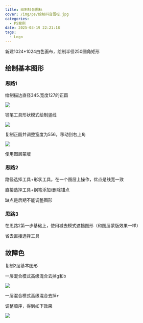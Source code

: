 ```yaml
---
title: 绘制抖音图标
cover: /img/ps/绘制抖音图标.jpg
categories:
  - PS案例
date: 2025-03-19 22:21:18
tags:
  - Logo
---
```


新建1024*1024白色画布，绘制半径250圆角矩形

## 绘制基本图形

### 思路1

绘制描边直径345.宽度127的正圆

![](https://file.iglooblog.top/ps/%E6%88%AA%E5%B1%8F2024-10-19%2008.53.57.png)

钢笔工具形状模式绘制竖线

![](https://file.iglooblog.top/ps/%E6%88%AA%E5%B1%8F2024-10-19%2008.56.00.png)

复制正圆并调整宽度为556，移动到右上角

![](https://file.iglooblog.top/ps/%E6%88%AA%E5%B1%8F2024-10-19%2008.58.10.png)

使用图层蒙版

### 思路2

路径选择工具+形状工具，在一个图层上操作，优点是线宽一致

直接选择工具+钢笔添加/删除锚点

缺点是后期不能调整图形

### 思路3

在思路2第一步基础上，使用减去模式遮挡图形（和图层蒙版效果一样）

省去直接选择工具

## 故障色

复制2层基本图形

一层混合模式高级混合去掉g和b

![](https://file.iglooblog.top/ps/%E6%88%AA%E5%B1%8F2024-10-19%2009.24.03.png)

一层混合模式高级混合去掉`r`

调整顺序，得到如下效果

![](https://file.iglooblog.top/ps/%E6%88%AA%E5%B1%8F2024-10-19%2009.25.14.png)
